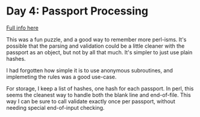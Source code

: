 # Day 4: Passport Processing

[Full info here](https://adventofcode.com/2020/day/4)

This was a fun puzzle, and a good way to remember more perl-isms. It's possible
that the parsing and validation could be a little cleaner with the passport
as an object, but not by all that much. It's simpler to just use plain hashes.

I had forgotten how simple it is to use anonymous subroutines, and implemeting
the rules was a good use-case.

For storage, I keep a list of hashes, one hash for each passport. In perl, this
seems the cleanest way to handle both the blank line and end-of-file. This way
I can be sure to call validate exactly once per passport, without needing special
end-of-input checking.
